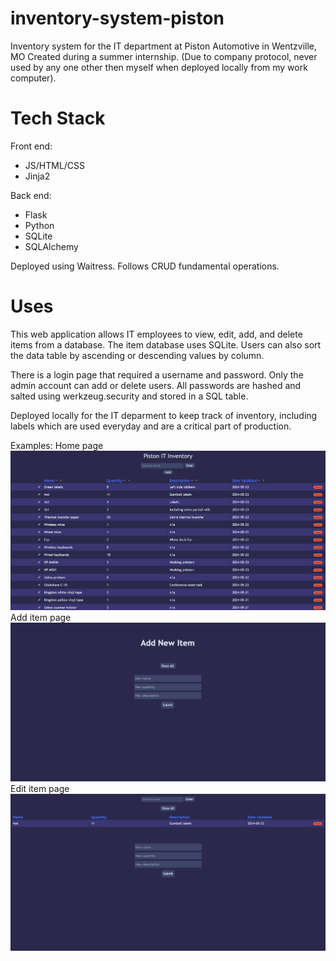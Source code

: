 # inventory-system-piston
Inventory system for the IT department at Piston Automotive in Wentzville, MO
Created during a summer internship. (Due to company protocol, never used by any one other then myself when deployed locally from my work computer).

# Tech Stack

Front end:
- JS/HTML/CSS
- Jinja2
  
Back end:
- Flask
- Python
- SQLite
- SQLAlchemy

Deployed using Waitress. Follows CRUD fundamental operations.


# Uses 

This web application allows IT employees to view, edit, add, and delete items from a database. The item database uses SQLite. Users can also sort the data table by ascending or descending values by column.

There is a login page that required a username and password. Only the admin account can add or delete users.
All passwords are hashed and salted using werkzeug.security and stored in a SQL table.

Deployed locally for the IT deparment to keep track of inventory, including labels which are used everyday and are a critical part of production.

Examples:
Home page
![Home page](src/static/home_snip.png)
Add item page
![Add page](src/static/add_snip.png)
Edit item page
![Edit page](src/static/edit_snip.png)
